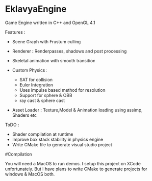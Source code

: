 # EklavyaEngine

Game Engine written in C++ and OpenGL 4.1

Features : 

- Scene Graph with Frustum culling
- Renderer : Renderpasses, shadows and post processing
- Skeletal animation with smooth transition
- Custom Physics :
     - SAT for collision
     - Euler Integration
     - Uses impulse based method for resolution
     - Support for sphere & OBB
     - ray cast & sphere cast

- Asset Loader : Texture,Model & Animation loading using assimp, Shaders etc

ToDO : 

- Shader compilation at runtime
- Improve box stack stability in physics engine
- Write CMake file to generate visual studio project 

#Compilation

You will need a MacOS to run demos. I setup this project on XCode unfortunately. But I have plans to write CMake to generate projects for windows & MacOS both. 
